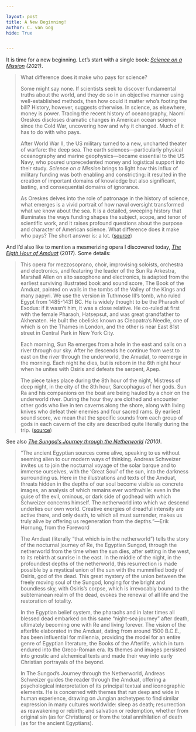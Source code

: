 ```yaml
---

layout: post
title: A New Beginning!
author: C. van Gog
hide: True


---
```


<p>It is time for a new beginning. Let’s start with a single book: <i><a href="https://book4you.org/book/12636258/55f572">Science on a Mission</a> (2021)</i>.</p>
<blockquote>
<p>What difference does it make who pays for science?</p>
<p>Some might say none. If scientists seek to discover fundamental truths about the world, and they do so in an objective manner using well-established methods, then how could it matter who’s footing the bill? History, however, suggests otherwise. In science, as elsewhere, money is power. Tracing the recent history of oceanography, Naomi Oreskes discloses dramatic changes in American ocean science since the Cold War, uncovering how and why it changed. Much of it has to do with who pays.</p>
<p>After World War II, the US military turned to a new, uncharted theater of warfare: the deep sea. The earth sciences—particularly physical oceanography and marine geophysics—became essential to the US Navy, who poured unprecedented money and logistical support into their study. <em>Science on a Mission</em> brings to light how this influx of military funding was both enabling and constricting: it resulted in the creation of important domains of knowledge but also significant, lasting, and consequential domains of ignorance.</p>
<p>As Oreskes delves into the role of patronage in the history of science, what emerges is a vivid portrait of how naval oversight transformed what we know about the sea. It is a detailed, sweeping history that illuminates the ways funding shapes the subject, scope, and tenor of scientific work, and it raises profound questions about the purpose and character of American science. What difference does it make who pays? The short answer is: a lot. (<a href="https://www.amazon.com/Science-Mission-Military-Funding-Shaped/dp/022673238X">source</a>)</p>
</blockquote>
<p>And I’d also like to mention a mesmerizing opera I discovered today, <a href="https://www.youtube.com/watch?v=Se9cBFbLDJc"><i>The Eigth Hour of Amduat</i></a> (2017). Some details:</p>
<blockquote>
<p>This opera for mezzosoprano, choir, improvising soloists, orchestra and electronics, and featuring the leader of the Sun Ra Arkestra, Marshall Allen on alto saxophone and electronics, is adapted from the earliest surviving illustrated book and sound score, The Book of the Amduat, painted on walls in the tombs of the Valley of the Kings and many papyri. We use the version in Tuthmose III’s tomb, who ruled Egypt from 1485-1431 BC. He is widely thought to be the Pharaoh of Exodus: if it wasn’t him, it was a close relative. He co-ruled at first with the female Pharaoh, Hatsepsut, and was great grandfather to Akhenaten. He built the obelisks known as Cleopatra’s Needle, one of which is on the Thames in London, and the other is near East 81st street in Central Park in New York City.</p>
<p>Each morning, Sun Ra emerges from a hole in the east and sails on a river through our sky. After he descends he continue from west to east on the river through the underworld, the Amudat, to reemerge in the morning. Each night he dies, but is reborn in the 6th night hour when he unites with Osiris and defeats the serpent, Apep.</p>
<p>The piece takes place during the 8th hour of the night, Mistress of deep night, in the city of the 8th hour, Sarcophagus of her gods. Sun Ra and his companions on the boat are being hauled by a choir on the underworld river. During the hour they are clothed and encounter other gods who live in ten caverns along the shore, along with living knives who defeat their enemies and four sacred rams. By earliest sound score, we mean that the specific sounds from each group of gods in each cavern of the city are described quite literally during the trip. (<a href="https://davesoldier.bandcamp.com/album/the-eight-hour-of-amduat">source</a>)</p>
</blockquote>
<p>See also <i><a href="https://book4you.org/book/3493357/6165a3">The Sungod’s Journey through the Netherworld</a> (2010)</i>.</p>
<blockquote>
<p>“The ancient Egyptian sources come alive, speaking to us without seeming alien to our modern ways of thinking. Andreas Schweizer invites us to join the nocturnal voyage of the solar barque and to immerse ourselves, with the ‘Great Soul’ of the sun, into the darkness surrounding us. Here in the illustrations and texts of the Amduat, threats hidden in the depths of our soul become visible as concrete images, an analysis of which remains ever worthwhile: even in the guise of the evil, ominous, or dark side of godhead with which Schweizer concerns himself. The netherworld into which we descend underlies our own world. Creative energies of dreadful intensity are active there, and only death, to which all must surrender, makes us truly alive by offering us regeneration from the depths.”―Erik Hornung, from the Foreword</p>
<p>The Amduat (literally “that which is in the netherworld”) tells the story of the nocturnal journey of Re, the Egyptian Sungod, through the netherworld from the time when the sun dies, after setting in the west, to its rebirth at sunrise in the east. In the middle of the night, in the profoundest depths of the netherworld, this resurrection is made possible by a mystical union of the sun with the mummified body of Osiris, god of the dead. This great mystery of the union between the freely moving soul of the Sungod, longing for the bright and boundless sky, with Osiris’s corpse, which is irrevocably bound to the subterranean realm of the dead, evokes the renewal of all life and the restoration of totality.</p>
<p>In the Egyptian belief system, the pharaohs and in later times all blessed dead embarked on this same “night-sea journey” after death, ultimately becoming one with Re and living forever. The vision of the afterlife elaborated in the Amduat, dating from around 1500 B.C.E., has been influential for millennia, providing the model for an entire genre of Egyptian literature, the Books of the Afterlife, which in turn endured into the Greco-Roman era. Its themes and images persisted into gnostic and alchemical texts and made their way into early Christian portrayals of the beyond.</p>
<p>In The Sungod’s Journey through the Netherworld, Andreas Schweizer guides the reader through the Amduat, offering a psychological interpretation of its principal textual and iconographic elements. He is concerned with themes that run deep and wide in human experience, drawing on Jungian archetypes to find similar expression in many cultures worldwide: sleep as death; resurrection as reawakening or rebirth; and salvation or redemption, whether from original sin (as for Christians) or from the total annihilation of death (as for the ancient Egyptians).</p>
</blockquote>

